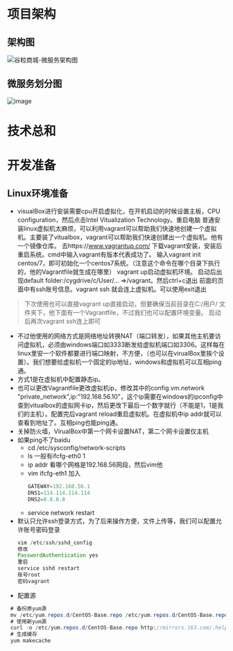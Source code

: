 # 项目架构
## 架构图
![谷粒商城-微服务架构图](https://user-images.githubusercontent.com/47976649/115681436-1bf6be80-a387-11eb-99bd-6b472a9d9d81.jpg)
## 微服务划分图
![image](https://user-images.githubusercontent.com/47976649/115681892-8a3b8100-a387-11eb-95fe-b066ca6ce27f.png)
# 技术总和
# 开发准备
## Linux环境准备
* visualBox进行安装需要cpu开启虚拟化，在开机启动的时候设置主板，CPU configuration，然后点击Intel Vitualization Technology。重启电脑
普通安装linux虚拟机太麻烦，可以利用vagrant可以帮助我们快速地创建一个虚拟机。主要装了vitualbox，vagrant可以帮助我们快速创建出一个虚拟机。他有一个镜像仓库。
去https://www.vagrantup.com/ 下载vagrant安装，安装后重启系统。cmd中输入vagrant有版本代表成功了。
输入vagrant init centos/7，即可初始化一个centos7系统。（注意这个命令在哪个目录下执行的，他的Vagrantfile就生成在哪里）
vagrant up启动虚拟机环境。
启动后出现default folder:/cygdrive/c/User/… =>/vagrant。然后ctrl+c退出
前面的页面中有ssh账号信息。vagrant ssh 就会连上虚拟机。可以使用exit退出
> 下次使用也可以直接vagrant up直接启动，但要确保当前目录在C:/用户/ 文件夹下，他下面有一个Vagrantfile，不过我们也可以配置环境变量。
> 启动后再次vagrant ssh连上即可
* 不过他使用的网络方式是网络地址转换NAT（端口转发），如果其他主机要访问虚拟机，必须由windows端口如3333断发给虚拟机端口如3306。这样每在linux里安一个软件都要进行端口映射，不方便，（也可以在virualBox里挨个设置）。我们想要给虚拟机一个固定的ip地址，windows和虚拟机可以互相ping通。
* 方式1是在虚拟机中配置静态ip。
* 也可以更改Vagrantfile更改虚拟机ip，修改其中的config.vm.network "private_network",ip:"192.168.56.10"，这个ip需要在windows的ipconfig中查到vitualbox的虚拟网卡ip，然后更改下最后一个数字就行（不能是1，1是我们的主机）。配置完后vagrant reload重启虚拟机。在虚拟机中ip addr就可以查看到地址了。互相ping也能ping通。
* 关掉防火墙，VirualBox中第一个网卡设置NAT，第二个网卡设置仅主机
* 如果ping不了baidu<br>
  * cd /etc/sysconfig/network-scripts
  * ls 一般有ifcfg-eth0 1
  * ip addr 看哪个网格是192.168.56网段，然后vim他
  * vim ifcfg-eth1 加入
    ```java
    GATEWAY=192.168.56.1
    DNS1=114.114.114.114
    DNS2=8.8.8.8
    ```
  * service network restart
* 默认只允许ssh登录方式，为了后来操作方便，文件上传等，我们可以配置允许账号密码登录
  ```java
  vim /etc/ssh/sshd_config
  修改
  PasswordAuthentication yes
  重启
  service sshd restart
  账号root
  密码vagrant
  ```
* 配置源 
 ```java
  # 备份原yum源
  mv /etc/yum.repos.d/CentOS-Base.repo /etc/yum.repos.d/CentOS-Base.repo.backup
  # 使用新yum源
  curl -o /etc/yum.repos.d/CentOS-Base.repo http://mirrors.163.com/.help/CentOS7-Base-163.repo
  # 生成缓存
  yum makecache

 ```
